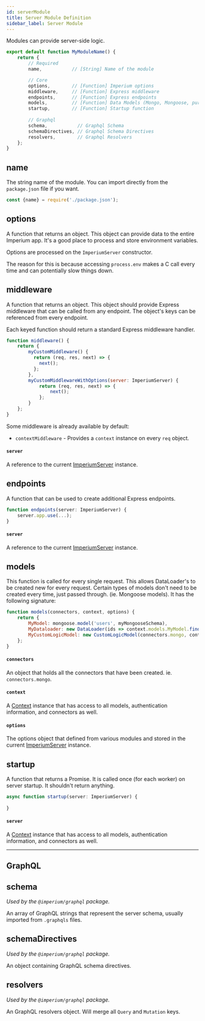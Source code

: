 ```yaml
---
id: serverModule
title: Server Module Definition
sidebar_label: Server Module
---
```


Modules can provide server-side logic.

```javascript
export default function MyModuleName() {
	return {
		// Required
		name,           // [String] Name of the module

		// Core
		options,        // [Function] Imperium options
		middleware,     // [Function] Express middleware
		endpoints,      // [Function] Express endpoints
		models,         // [Function] Data Models (Mongo, Mongoose, pure logic, Dataloaders, etc)
		startup,        // [Function] Startup function		
		
		// Graphql
		schema,           // Graphql Schema
		schemaDirectives, // Graphql Schema Directives
		resolvers,        // Graphql Resolvers
	};
}
```

## name
The string name of the module. You can import directly from the `package.json` file if you want.

```js
const {name} = require('./package.json');
```

## options
A function that returns an object. This object can provide data to the entire Imperium app. It's a good place
to process and store environment variables.

Options are processed on the `ImperiumServer` constructor.

The reason for this is because accessing `process.env` makes a C call every time and can potentially slow things down.

## middleware
A function that returns an object. This object should provide Express middleware that can be
called from any endpoint. The object's keys can be referenced from every endpoint.

Each keyed function should return a standard Express middleware handler.

```javascript
function middleware() {
	return {
		myCustomMiddleware() {
		  return (req, res, next) => {
		  	next();
          };
        },
		myCustomMiddlewareWithOptions(server: ImperiumServer) {
			return (req, res, next) => {
				next();
			};
		}
	};
}
```

Some middleware is already available by default:
  * `contextMiddleware` - Provides a `context` instance on every `req` object.
  
#### `server`
A reference to the current [ImperiumServer](ImperiumServer.md) instance.

## endpoints
A function that can be used to create additional Express endpoints.

```javascript
function endpoints(server: ImperiumServer) {
	server.app.use(...);
}
```

#### `server`
A reference to the current [ImperiumServer](ImperiumServer.md) instance.

## models
This function is called for every single request. This allows DataLoader's to be created new for every request.
Certain types of models don't need to be created every time, just passed through. (ie. Mongoose models).
It has the following signature:

```javascript
function models(connectors, context, options) {
	return {
		MyModel: mongoose.model('users', myMongooseSchema),
		MyDataloader: new DataLoader(ids => context.models.MyModel.find({_id: {$in: ids}}).exec()),
		MyCustomLogicModel: new CustomLogicModel(connectors.mongo, context),
	};
}
```

#### `connectors`
An object that holds all the connectors that have been created. ie. `connectors.mongo`.

#### `context`
A [Context](Context.md) instance that has access to all models, authentication information, and connectors as well.

#### `options`
The options object that defined from various modules and stored in  the current [ImperiumServer](ImperiumServer.md) instance.

## startup
A function that returns a Promise. It is called once (for each worker) on server startup.
It shouldn't return anything.

```javascript
async function startup(server: ImperiumServer) {
	
}
```

#### `server`
A [Context](Context.md) instance that has access to all models, authentication information, and connectors as well.

---------------------------------------------------------------------------------

## GraphQL

## schema
*Used by the `@imperium/graphql` package.*

An array of GraphQL strings that represent the server schema, usually imported from `.graphqls` files.

## schemaDirectives
*Used by the `@imperium/graphql` package.*

An object containing GraphQL schema directives.

## resolvers
*Used by the `@imperium/graphql` package.*

An GraphQL resolvers object. Will merge all `Query` and `Mutation` keys.
